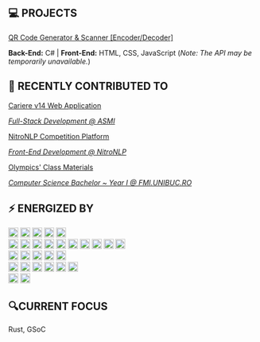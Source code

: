 ## 💻 PROJECTS

#### <a href="https://vlaxcs.github.io/QR-Code-Generator-Scanner/">
  QR Code Generator & Scanner [Encoder/Decoder] 
</a>

<strong>Back-End:</strong> C# | <strong>Front-End:</strong> HTML, CSS, JavaScript 
(<i>Note: The API may be temporarily unavailable.</i>)

## 🚀 RECENTLY CONTRIBUTED TO

<a href="https://github.com/as-mi/site-cariere-nou">
  Cariere v14 Web Application
  <p><i>Full-Stack Development @ ASMI</i></p>
</a>

<a href="https://gitlab.com/users/nitronlp/project">
  NitroNLP Competition Platform
  <p><i>Front-End Development @ NitroNLP</i></p>
</a>

<a href="../../../FMI-INFO-S15-2024-2027">
  Olympics' Class Materials
  <p><i>Computer Science Bachelor ~ Year I @ FMI.UNIBUC.RO</i></p>
</a>

<div align="left">
  <h2>⚡ ENERGIZED BY</h2>
</div>

<div align="left">
  <img src="https://img.shields.io/badge/python-3670A0?style=for-the-badge&logo=python&logoColor=ffdd54" height="20" />
  <img src="https://img.shields.io/badge/c++-%2300599C.svg?style=for-the-badge&logo=c%2B%2B&logoColor=white" height="20" />
  <img src="https://img.shields.io/badge/c-%2300599C.svg?style=for-the-badge&logo=c&logoColor=white" height="20" />
  <img src="https://img.shields.io/badge/c%23-%23239120.svg?style=for-the-badge&logo=csharp&logoColor=white" height="20" />
  <img src="https://img.shields.io/badge/assembly%20script-%23000000.svg?style=for-the-badge&logo=assemblyscript&logoColor=white" height="20" />
</div>

<div align="left">
  <img src="https://img.shields.io/badge/html5-%23E34F26.svg?style=for-the-badge&logo=html5&logoColor=white" height="20" />
  <img src="https://img.shields.io/badge/css3-%231572B6.svg?style=for-the-badge&logo=css3&logoColor=white" height="20" />
  <img src="https://img.shields.io/badge/javascript-%23323330.svg?style=for-the-badge&logo=javascript&logoColor=%23F7DF1E" height="20" />
  <img src="https://img.shields.io/badge/typescript-%23007ACC.svg?style=for-the-badge&logo=typescript&logoColor=white" height="20" />
  <img src="https://img.shields.io/badge/react-%2320232a.svg?style=for-the-badge&logo=react&logoColor=%2361DAFB" height="20" />
  <img src="https://img.shields.io/badge/postgres-%23316192.svg?style=for-the-badge&logo=postgresql&logoColor=white" height="20" />
  <img src="https://img.shields.io/badge/Prisma-3982CE?style=for-the-badge&logo=Prisma&logoColor=white" height="20" />
  <img src="https://img.shields.io/badge/.NET-5C2D91?style=for-the-badge&logo=.net&logoColor=white" height="20" />
  <img src="https://img.shields.io/badge/nginx-%23009639.svg?style=for-the-badge&logo=nginx&logoColor=white" height="20" />
  <img src="https://img.shields.io/badge/mysql-4479A1.svg?style=for-the-badge&logo=mysql&logoColor=white" height="20" />
</div>

<div align="left">
  <img src="https://img.shields.io/badge/gitlab%20CI-%23181717.svg?style=for-the-badge&logo=gitlab&logoColor=white" height="20" />
  <img src="https://img.shields.io/badge/gitlab-%23181717.svg?style=for-the-badge&logo=gitlab&logoColor=white" height="20" />
  <img src="https://img.shields.io/badge/github-%23121011.svg?style=for-the-badge&logo=github&logoColor=white" height="20" />
  <img src="https://img.shields.io/badge/github%20actions-%232671E5.svg?style=for-the-badge&logo=githubactions&logoColor=white" height="20" />
  <img src="https://img.shields.io/badge/git-%23F05033.svg?style=for-the-badge&logo=git&logoColor=white" height="20" />
</div>

<div align="left">
  <img src="https://img.shields.io/badge/Adobe%20After%20Effects-9999FF.svg?style=for-the-badge&logo=Adobe%20After%20Effects&logoColor=white" height="20" />
  <img src="https://img.shields.io/badge/adobe%20illustrator-%23FF9A00.svg?style=for-the-badge&logo=adobe%20illustrator&logoColor=white" height="20" />
  <img src="https://img.shields.io/badge/Adobe%20InDesign-49021F?style=for-the-badge&logo=adobeindesign&logoColor=FF3366" height="20" />
  <img src="https://img.shields.io/badge/Adobe%20Lightroom-31A8FF.svg?style=for-the-badge&logo=Adobe%20Lightroom&logoColor=white" height="20" />
  <img src="https://img.shields.io/badge/adobe%20photoshop-%2331A8FF.svg?style=for-the-badge&logo=adobe%20photoshop&logoColor=white" height="20" />
  <img src="https://img.shields.io/badge/Adobe%20Premiere%20Pro-9999FF.svg?style=for-the-badge&logo=Adobe%20Premiere%20Pro&logoColor=white" height="20" />
</div>

<div align="left">
  <img src="https://img.shields.io/badge/latex-%23008080.svg?style=for-the-badge&logo=latex&logoColor=white" height="20" />
  <img src="https://img.shields.io/badge/markdown-%23000000.svg?style=for-the-badge&logo=markdown&logoColor=white" height="20" />
</div>

<div align="left">
  <h2>🔍CURRENT FOCUS</h2>
  <p>Rust, GSoC</p>
</div>
